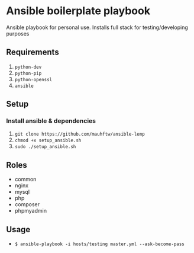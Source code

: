 # Ansible boilerplate playbook

Ansible playbook for personal use. Installs full stack for testing/developing purposes

## Requirements

1. `python-dev` 
2. `python-pip`
3. `python-openssl`
4. `ansible`

## Setup

### Install ansible & dependencies

1. `git clone https://github.com/mauhftw/ansible-lemp`
2. `chmod +x setup_ansible.sh`
3. `sudo ./setup_ansible.sh`

## Roles

- common
- nginx
- mysql
- php
- composer
- phpmyadmin

## Usage

- `$ ansible-playbook -i hosts/testing master.yml --ask-become-pass`
